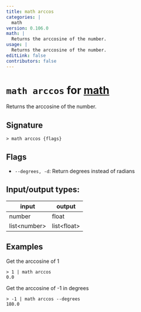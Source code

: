 ```yaml
---
title: math arccos
categories: |
  math
version: 0.106.0
math: |
  Returns the arccosine of the number.
usage: |
  Returns the arccosine of the number.
editLink: false
contributors: false
---
```

<!-- This file is automatically generated. Please edit the command in https://github.com/nushell/nushell instead. -->

# `math arccos` for [math](/commands/categories/math.md)

<div class='command-title'>Returns the arccosine of the number.</div>

## Signature

```> math arccos {flags} ```

## Flags

 -  `--degrees, -d`: Return degrees instead of radians


## Input/output types:

| input        | output      |
| ------------ | ----------- |
| number       | float       |
| list&lt;number&gt; | list&lt;float&gt; |
## Examples

Get the arccosine of 1
```nu
> 1 | math arccos
0.0
```

Get the arccosine of -1 in degrees
```nu
> -1 | math arccos --degrees
180.0
```
